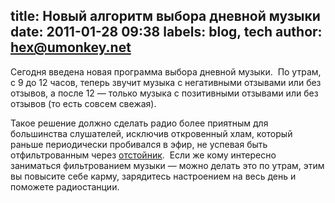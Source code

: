 title: Новый алгоритм выбора дневной музыки
date: 2011-01-28 09:38
labels: blog, tech
author: hex@umonkey.net
---
Сегодня введена новая программа выбора дневной музыки.  По утрам, с 9 до 12
часов, теперь звучит музыка с негативными отзывами или без отзывов, а после 12 —
только музыка с позитивными отзывами или без отзывов (то есть совсем свежая).

Такое решение должно сделать радио более приятным для большинства слушателей,
исключив откровенный хлам, который раньше периодически пробивался в эфир, не
успевая быть отфильтрованным через [отстойник](/programs/shitlist.html).  Если
же кому интересно заниматься фильтрованием музыки — можно делать это по утрам,
этим вы повысите себе карму, зарядитесь настроением на весь день и поможете
радиостанции.
